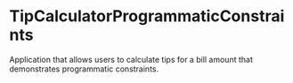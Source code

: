 # TipCalculatorProgrammaticConstraints
Application that allows users to calculate tips for a bill amount that demonstrates programmatic constraints.
